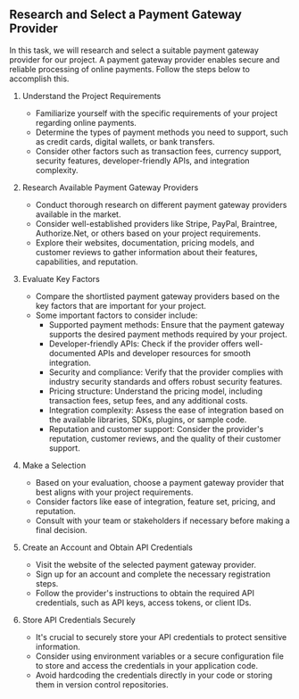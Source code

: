 

## Research and Select a Payment Gateway Provider

In this task, we will research and select a suitable payment gateway provider for our project. A payment gateway provider enables secure and reliable processing of online payments. Follow the steps below to accomplish this.

1. Understand the Project Requirements
   - Familiarize yourself with the specific requirements of your project regarding online payments.
   - Determine the types of payment methods you need to support, such as credit cards, digital wallets, or bank transfers.
   - Consider other factors such as transaction fees, currency support, security features, developer-friendly APIs, and integration complexity.

2. Research Available Payment Gateway Providers
   - Conduct thorough research on different payment gateway providers available in the market.
   - Consider well-established providers like Stripe, PayPal, Braintree, Authorize.Net, or others based on your project requirements.
   - Explore their websites, documentation, pricing models, and customer reviews to gather information about their features, capabilities, and reputation.

3. Evaluate Key Factors
   - Compare the shortlisted payment gateway providers based on the key factors that are important for your project.
   - Some important factors to consider include:
     - Supported payment methods: Ensure that the payment gateway supports the desired payment methods required by your project.
     - Developer-friendly APIs: Check if the provider offers well-documented APIs and developer resources for smooth integration.
     - Security and compliance: Verify that the provider complies with industry security standards and offers robust security features.
     - Pricing structure: Understand the pricing model, including transaction fees, setup fees, and any additional costs.
     - Integration complexity: Assess the ease of integration based on the available libraries, SDKs, plugins, or sample code.
     - Reputation and customer support: Consider the provider's reputation, customer reviews, and the quality of their customer support.

4. Make a Selection
   - Based on your evaluation, choose a payment gateway provider that best aligns with your project requirements.
   - Consider factors like ease of integration, feature set, pricing, and reputation.
   - Consult with your team or stakeholders if necessary before making a final decision.

5. Create an Account and Obtain API Credentials
   - Visit the website of the selected payment gateway provider.
   - Sign up for an account and complete the necessary registration steps.
   - Follow the provider's instructions to obtain the required API credentials, such as API keys, access tokens, or client IDs.

6. Store API Credentials Securely
   - It's crucial to securely store your API credentials to protect sensitive information.
   - Consider using environment variables or a secure configuration file to store and access the credentials in your application code.
   - Avoid hardcoding the credentials directly in your code or storing them in version control repositories.

